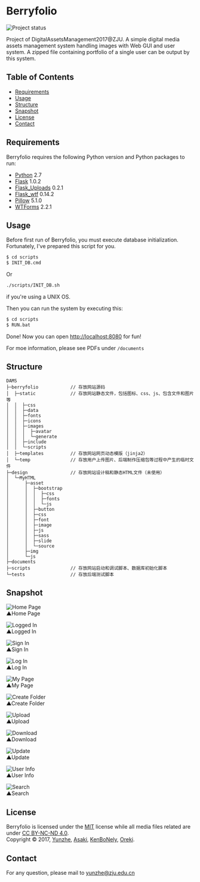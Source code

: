 Berryfolio
==========

![Project status][status]

Project of DigitalAssetsManagement2017@ZJU. 
A simple digital media assets management system handling images with Web GUI and user system.
A zipped file containing portfolio of a single user can be output by this system. 

Table of Contents
-----------------

  * [Requirements](#requirements)
  * [Usage](#usage)
  * [Structure](#structure)
  * [Snapshot](#snapshot)
  * [License](#license)
  * [Contact](#contact)

Requirements
------------

Berryfolio requires the following Python version and Python packages to run:

  * [Python][Python] 2.7
  * [Flask][Flask] 1.0.2
  * [Flask_Uploads][Flask_Uploads] 0.2.1
  * [Flask_wtf][Flask_wtf] 0.14.2
  * [Pillow][Pillow] 5.1.0
  * [WTForms][WTForms] 2.2.1

Usage
-----

Before first run of Berryfolio, you must execute database initialization. Fortunately, I've prepared this script for you.
```cmd
$ cd scripts
$ INIT_DB.cmd
```
Or
```bash
./scripts/INIT_DB.sh
```
if you're using a UNIX OS.

Then you can run the system by executing this:
```cmd
$ cd scripts
$ RUN.bat
```
Done! Now you can open [http://localhost:8080][localhost] for fun!

For moe information, please see PDFs under `/documents`

Structure
-------------

```
DAMS
├─berryfolio            // 存放网站源码
│  ├─static             // 存放网站静态文件，包括图标、css、js、包含文件和图片等
│  │  ├─css
│  │  ├─data
│  │  ├─fonts
│  │  ├─icons
│  │  ├─images
│  │  │  ├─avatar
│  │  │  └─generate
│  │  ├─include
│  │  └─scripts
│  ├─templates          // 存放网站网页动态模版（jinja2）
│  └─temp               // 存放用户上传图片、后端制作压缩包等过程中产生的临时文件
├─design                // 存放网站设计稿和静态HTML文件（未使用）
│  └─MyHTML
│      ├─asset
│      │  ├─bootstrap
│      │  │  ├─css
│      │  │  ├─fonts
│      │  │  └─js
│      │  ├─button
│      │  ├─css
│      │  ├─font
│      │  ├─image
│      │  ├─js
│      │  ├─sass
│      │  ├─slide
│      │  └─source
│      ├─img
│      └─js
├─documents
├─scripts               // 存放网站启动和调试脚本、数据库初始化脚本
└─tests                 // 存放后端测试脚本
```

Snapshot
--------
![Home Page][HomePage]  
▲Home Page

![Logged In][LoggedIn]  
▲Logged In

![Sign In][SignIn]  
▲Sign In

![Log In][LogIn]  
▲Log In

![My Page][MyPage]  
▲My Page

![Create Folder][CreateFolder]  
▲Create Folder

![Upload][Upload]  
▲Upload

![Download][Download]  
▲Download

![Update][Update]  
▲Update

![User Info][UserInfo]  
▲User Info

![Search][Search]  
▲Search

License
-------

Berryfolio is licensed under the [MIT][MIT] license 
while all media files related are under [CC BY-NC-ND 4.0][CC BY-NC-ND 4.0].  
Copyright &copy; 2017, [Yunzhe][yunzhe], [Asaki][asaki], [KenBoNely][kenbonely], [Oreki][oreki].

Contact
-------

For any question, please mail to [yunzhe@zju.edu.cn][Mail]



[status]: https://img.shields.io/badge/status-finished-green.svg "Project Status: Finished"

[Python]: https://www.python.org/downloads/
[Flask]: https://github.com/pallets/flask
[Flask_Uploads]: https://github.com/maxcountryman/flask-uploads
[Flask_wtf]: https://github.com/lepture/flask-wtf
[Pillow]: https://github.com/python-pillow/Pillow
[WTForms]: https://github.com/wtforms/wtforms

[localhost]: http://localhost:8080

[HomePage]: documents/HomePage.png "Home Page"
[CreateFolder]: documents/CreateFolder.png "Create Folder"
[Download]: documents/Download.png "Download"
[LoggedIn]: documents/LoggedIn.png "Logged In"
[LogIn]: documents/LogIn.png "Log In"
[MyPage]: documents/MyPage.png "My Page"
[Search]: documents/Search.png "Search"
[SignIn]: documents/SignIn.png "Sign In"
[Update]: documents/Update.png "Update"
[Upload]: documents/Upload.png "Upload"
[UserInfo]: documents/UserInfo.png "User Info"

[MIT]: /LICENCE_MIT.md
[CC BY-NC-ND 4.0]: /LICENCE_CC_BY_NC_ND_4_0.md
[yunzhe]: https://github.com/YunzheZJU
[asaki]: https://gitee.com/AAAAAsaki
[kenbonely]: https://gitee.com/VernierCaliper
[oreki]: https://gitee.com/GamerOreki

[Mail]: mailto:yunzhe@zju.edu.cn